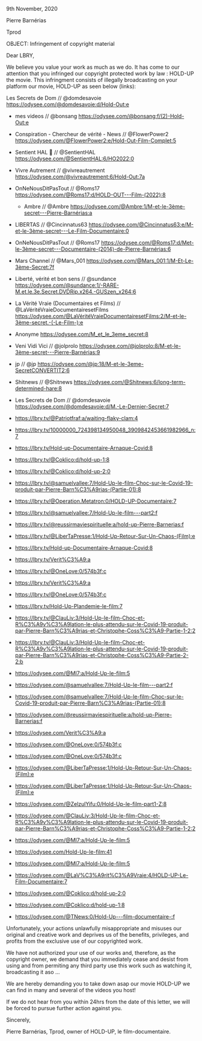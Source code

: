 9th November, 2020



Pierre Barnérias

Tprod

<redacted private info>



OBJECT: Infringement of copyright material



Dear LBRY,



We believe you value your work as much as we do. It has come to our attention that you infringed our copyright protected work by law : HOLD-UP the movie. This infringment consists of illegally broadcasting on your platform our movie, HOLD-UP as seen below (links):

Les Secrets de Dom // @domdesavoie
https://odysee.com/@domdesavoie:d/Hold-Out:e
- mes videos // @bonsang
https://odysee.com/@bonsang:f/(2)-Hold-Out:e
- Conspiration - Chercheur de vérité - News // @FlowerPower2
https://odysee.com/@FlowerPower2:e/Hold-Out-Film-Complet:5
- Sentient HAL 💚 // @SentientHAL
https://odysee.com/@SentientHAL:6/HO2022:0
- Vivre Autrement // @vivreautrement
https://odysee.com/@vivreautrement:6/Hold-Out:7a
- OnNeNousDitPasTout // @Roms17
https://odysee.com/@Roms17:d/HOLD-OUT---Film-(2022):8

  - Ambre // @Ambre
https://odysee.com/@Ambre:1/M-et-le-3ème-secret---Pierre-Barnérias:a
- LIBERTAS // @Cincinnatus63
https://odysee.com/@Cincinnatus63:e/M-et-le-3ème-secret---Le-Film-Documentaire:0
- OnNeNousDitPasTout // @Roms17
https://odysee.com/@Roms17:d/Met-le-3ème-secret---Documentaire-(2014)-de-Pierre-Barnérias:6
- Mars Channel // @Mars_001
https://odysee.com/@Mars_001:1/M-Et-Le-3ème-Secret:7f
- Liberté, vérité et bon sens // @sundance
https://odysee.com/@sundance:1/-RARE-M.et.le.3e.Secret.DVDRip.x264.-GUSzen_x264:6
- La Vérité Vraie (Documentaires et Films) // @LaVéritéVraieDocumentairesetFilms
https://odysee.com/@LaVéritéVraieDocumentairesetFilms:2/M-et-le-3ème-secret.-(-Le-Film-):e
- Anonyme
https://odysee.com/M_et_le_3eme_secret:8
- Veni Vidi Vici // @jolprolo
https://odysee.com/@jolprolo:8/M-et-le-3ème-secret---Pierre-Barnérias:9
- jp // @jp
https://odysee.com/@jp:18/M-et-le-3eme-SecretCONVERTIT2:6
- Shitnews // @Shitnews
https://odysee.com/@Shitnews:6/long-term-determined-hare:8
- Les Secrets de Dom // @domdesavoie
https://odysee.com/@domdesavoie:d/M.-Le-Dernier-Secret:7

- https://lbry.tv/@Patriotfraf:a/waiting-flaky-clam:4

- https://lbry.tv/10000000_724398134950048_3909842453661982966_n:7

- https://lbry.tv/Hold-up-Documentaire-Arnaque-Covid:8

- https://lbry.tv/@Coklico:d/hold-up-1:8

- https://lbry.tv/@Coklico:d/hold-up-2:0

- https://lbry.tv/@samuelvallee:7/Hold-Up-le-film-Choc-sur-le-Covid-19-produit-par-Pierre-Barn%C3%A9rias-(Partie-01):8

- https://lbry.tv/@Operation.Metatron:0/HOLD-UP-Documentaire:7

- https://lbry.tv/@samuelvallee:7/Hold-Up-le-film---part2:f

- https://lbry.tv/@reussirmaviespirituelle:a/hold-up-Pierre-Barnerias:f

- https://lbry.tv/@LiberTaPresse:1/Hold-Up-Retour-Sur-Un-Chaos-(Film):e

- https://lbry.tv/Hold-up-Documentaire-Arnaque-Covid:8

- https://lbry.tv/Verit%C3%A9:a

- https://lbry.tv/@OneLove:0/574b3f:c

- https://lbry.tv/Verit%C3%A9:a

- https://lbry.tv/@OneLove:0/574b3f:c

- https://lbry.tv/Hold-Up-Plandemie-le-film:7

- https://lbry.tv/@ClauLiv:3/Hold-Up-le-film-Choc-et-R%C3%A9v%C3%A9lation-le-plus-attendu-sur-le-Covid-19-produit-par-Pierre-Barn%C3%A9rias-et-Christophe-Coss%C3%A9-Partie-1-2:2

- https://lbry.tv/@ClauLiv:3/Hold-Up-le-film-Choc-et-R%C3%A9v%C3%A9lation-le-plus-attendu-sur-le-Covid-19-produit-par-Pierre-Barn%C3%A9rias-et-Christophe-Coss%C3%A9-Partie-2-2:b

- https://odysee.com/@MI7:a/Hold-Up-le-film:5

- https://odysee.com/@samuelvallee:7/Hold-Up-le-film---part2:f

- https://odysee.com/@samuelvallee:7/Hold-Up-le-film-Choc-sur-le-Covid-19-produit-par-Pierre-Barn%C3%A9rias-(Partie-01):8

- https://odysee.com/@reussirmaviespirituelle:a/hold-up-Pierre-Barnerias:f

- https://odysee.com/Verit%C3%A9:a

- https://odysee.com/@OneLove:0/574b3f:c

- https://odysee.com/@OneLove:0/574b3f:c

- https://odysee.com/@LiberTaPresse:1/Hold-Up-Retour-Sur-Un-Chaos-(Film):e

- https://odysee.com/@LiberTaPresse:1/Hold-Up-Retour-Sur-Un-Chaos-(Film):e

- https://odysee.com/@ZelzulYifu:0/Hold-Up-le-film-part1-Z:8

- https://odysee.com/@ClauLiv:3/Hold-Up-le-film-Choc-et-R%C3%A9v%C3%A9lation-le-plus-attendu-sur-le-Covid-19-produit-par-Pierre-Barn%C3%A9rias-et-Christophe-Coss%C3%A9-Partie-1-2:2

- https://odysee.com/@MI7:a/Hold-Up-le-film:5

- https://odysee.com/Hold-Up-le-film:41

- https://odysee.com/@MI7:a/Hold-Up-le-film:5

- https://odysee.com/@LaV%C3%A9rit%C3%A9Vraie:4/HOLD-UP-Le-Film-Documentaire:7

- https://odysee.com/@Coklico:d/hold-up-2:0

- https://odysee.com/@Coklico:d/hold-up-1:8

- https://odysee.com/@TNews:0/Hold-Up---film-documentaire-:f
 



Unfortunately, your actions unlawfully misappropriate and misuses our original and creative work and deprives us of the benefits, privileges, and profits from the exclusive use of our copyrighted work.


We have not authorized your use of our works and, therefore, as the copyright owner, we demand that you immediately cease and desist from using and from permiting any third party use this work such as watching it, broadcasting it aso ...



We are hereby demanding you to take down asap our movie HOLD-UP we can find in many and several of the videos you host!

If we do not hear from you within 24hrs from the date of this letter, we will be forced to pursue further action against you.


Sincerely,


Pierre Barnérias, Tprod, owner of HOLD-UP, le film-documentaire.
